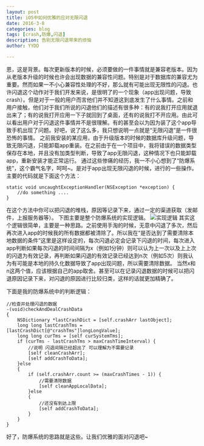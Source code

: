 ```yaml
---
layout: post
title: iOS中如何优雅的应对无限闪退
date: 2016-3-8
categories: blog
tags: [crash,防爆,闪退]
description: 告别无限闪退带来的烦恼
author: YYDD

---
```


 恩，这是背景。每次更新版本的时候，必须要做的一件事情就是兼容老版本。因为从老版本升级的时候也许会出现数据的兼容性问题。特别是对于数据库的兼容尤为重要。然而如果一不小心兼容性处理的不好，那么就有可能出现无限性的闪退。也许闪退这个动作对于我们开发来说，是很明了的一个现象（app出现问题，导致crash）。但是对于一般的用户而言他们并不知道这到底发生了什么事情。之前和用户接触，他们对于我们所说的闪退他们的描述有很多种：有的说我打开应用就退出来了；有的说我打开应用一下子就回到了桌面，还有的说我打不开应用。由此可以看出用户对于闪退这件事情并不是很理解。有的甚至会以为因为装了这个app导致手机出现了问题。好吧，说了这么多，我只想说明一点就是“无限闪退”是一件很恐怖的事情。
之前我安装的某应用，由于升级版本的时候的数据库升级问题，导致无限闪退，只能卸载app重装。在之前由于在一个项目中，我将错误的数据类型保存在本地，并且没有加类型判断，导致了app无限闪退，这种情况下也只能卸载app，重新安装才能正常运行。
通过这些惨痛的经历，我一不小心想到了“防爆系统”，这个霸气名字，呵呵~。是对于app出现无限闪退的时候，进行的一些操作。
主要的代码就是下面这个方法：

```
static void uncaughtExceptionHandler(NSException *exception) {
	//do something ....
}

```
在这个方法中你可以把闪退的堆栈，原因等记录下来，通过一定的渠道获取（发邮件，上报服务器等）。
下图主要是整个防爆系统的实现逻辑。
![实现逻辑](http://7xrcp9.com1.z0.glb.clouddn.com/blog%E9%98%B2%E7%88%86%E7%B3%BB%E7%BB%9F.png?imageView2/2/w/800/q/75)
其实这个逻辑很简单，主要是一种思路。之前使用手淘的时候，无意中闪退了多次，然后再次进入app的时候我的所有数据都被清除了。所以我在“是否达到了需要清除本地数据的条件”这里是这样设定的，每次闪退必定会记录下闪退的时间，每次进入app判断如果每次闪退的时间间隔为x（例如1分钟）则可以认为上一次以及上上次的闪退为有效记录，再判断如果闪退的有效记录已经达到n次（例如5次）则我认为有可能是本地的持久化数据导致了app出现问题，所以需要清除数据。
当然x和n这两个值，应该根据自己的app取舍。甚至可以在记录闪退数据的时候可以把闪退原因记录下来，对闪退的原因进行比较归类，这样的话就更加精确了。

下面是我的防爆系统中的判断逻辑：

```
//检查并处理闪退的数据
-(void)checkAndDealCrashData
{
    NSDictionary *lastCrashDict = [self.crashArr lastObject];
    long long lastCrashTms = [lastCrashDict[@"crashTms"]longLongValue];
    long long curTms = [self curSystemTms];
    if (curTms - lastCrashTms > maxCrashTimeInterval) {
        //说明 闪退间隔已经超出了 可以理解为不需要记录
        [self cleanCrashArr];
        [self addCrashToData];
    }else
    {
        if (self.crashArr.count >= (maxCrashTimes - 1)) {
            //需要清除数据
            [self cleanAppLocalData];
        }else
        {
            //还没有到达上限
            [self addCrashToData];
        }
    }
}
```

好了，防爆系统的思路就是这些。让我们优雅的面对闪退吧~
